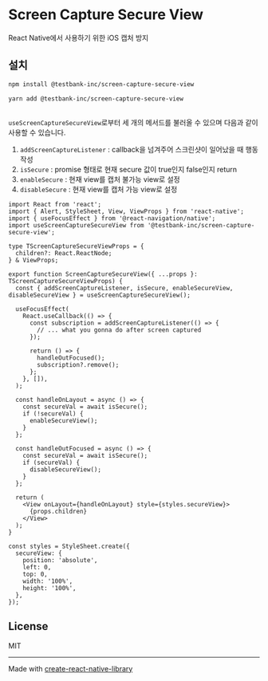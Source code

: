 # Screen Capture Secure View


React Native에서 사용하기 위한 iOS 캡처 방지

## 설치

```sh
npm install @testbank-inc/screen-capture-secure-view

yarn add @testbank-inc/screen-capture-secure-view
```

## 

``useScreenCaptureSecureView``로부터 세 개의 메서드를 불러올 수 있으며 다음과 같이 사용할 수 있습니다.

1. ``addScreenCaptureListener`` : callback을 넘겨주어 스크린샷이 일어났을 때 행동 작성
2. ``isSecure`` : promise 형태로 현재 secure 값이 true인지 false인지 return
2. ``enableSecure`` : 현재 view를 캡처 불가능 view로 설정
3. ``disableSecure`` : 현재 view를 캡처 가능 view로 설정

```tsx
import React from 'react';
import { Alert, StyleSheet, View, ViewProps } from 'react-native';
import { useFocusEffect } from '@react-navigation/native';
import useScreenCaptureSecureView from '@testbank-inc/screen-capture-secure-view';

type TScreenCaptureSecureViewProps = {
  children?: React.ReactNode;
} & ViewProps;

export function ScreenCaptureSecureView({ ...props }: TScreenCaptureSecureViewProps) {
  const { addScreenCaptureListener, isSecure, enableSecureView, disableSecureView } = useScreenCaptureSecureView();

  useFocusEffect(
    React.useCallback(() => {
      const subscription = addScreenCaptureListener(() => {
        // ... what you gonna do after screen captured
      });

      return () => {
        handleOutFocused();
        subscription?.remove();
      };
    }, []),
  );

  const handleOnLayout = async () => {
    const secureVal = await isSecure();
    if (!secureVal) {
      enableSecureView();
    }
  };

  const handleOutFocused = async () => {
    const secureVal = await isSecure();
    if (secureVal) {
      disableSecureView();
    }
  };

  return (
    <View onLayout={handleOnLayout} style={styles.secureView}>
      {props.children}
    </View>
  );
}

const styles = StyleSheet.create({
  secureView: {
    position: 'absolute',
    left: 0,
    top: 0,
    width: '100%',
    height: '100%',
  },
});

```

## License

MIT

---

Made with [create-react-native-library](https://github.com/callstack/react-native-builder-bob)
